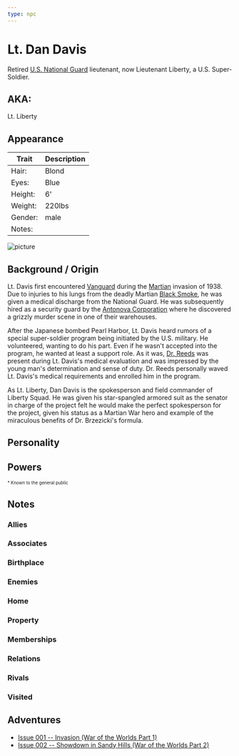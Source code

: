 ```yaml
---
type: npc
---
```

<!--
type: non-player-character
created-by:
-->

# Lt. Dan Davis

Retired [U.S. National Guard](/organizations/US_Government/US_National_Guard.md) lieutenant, now Lieutenant Liberty, a U.S. Super-Soldier.

## AKA:
Lt. Liberty

## Appearance
Trait | Description
-- | --
Hair: | Blond
Eyes: | Blue
Height: | 6'
Weight: | 220lbs
Gender: | male
Notes: |

![picture](../images/image.jpg)

## Background / Origin
Lt. Davis first encountered [Vanguard](organizations/Vanguard.md) during the [Martian](npcs/foes/martians/Martian.md) invasion of 1938.  Due to injuries to his lungs from the deadly Martian [Black Smoke](items/Black_Smoke_Launcher.md), he was given a medical discharge from the National Guard.  He was subsequently hired as a security guard by the [Antonova Corporation](organizations/Antonova_Corporation.md) where he discovered a grizzly murder scene in one of their warehouses.

After the Japanese bombed Pearl Harbor, Lt. Davis heard rumors of a special super-soldier program being initiated by the U.S. military.  He volunteered, wanting to do his part.  Even if he wasn't accepted into the program, he wanted at least a support role.  As it was, [Dr. Reeds](npcs/friends_and_allies/Reginald_Reeds.md) was present during Lt. Davis's medical evaluation and was impressed by the young man's determination and sense of duty.  Dr. Reeds personally waved Lt. Davis's medical requirements and enrolled him in the program.

As Lt. Liberty, Dan Davis is the spokesperson and field commander of Liberty Squad.  He was given his star-spangled armored suit as the senator in charge of the project felt he would make the perfect spokesperson for the project, given his status as a Martian War hero and example of the miraculous benefits of Dr. Brzezicki's formula.

## Personality

## Powers

<sub><sup> * Known to the general public</sup></sub>

## Notes

### Allies

### Associates

### Birthplace

### Enemies

### Home

### Property

### Memberships

### Relations

### Rivals

### Visited

## Adventures
- [Issue 001 -- Invasion (War of the Worlds Part 1)](sessions/Issue-001.md)
- [Issue 002 -- Showdown in Sandy Hills (War of the Worlds Part 2)](sessions/Issue-002.md)


<!-- GM Notes
[Hero Designer File](<>)
[pdf](<>)
-->